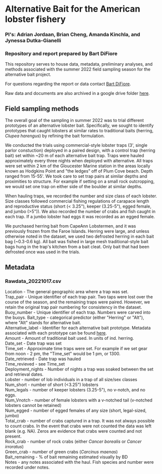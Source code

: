 # Alternative Bait for the American lobster fishery

### PI's: Adrian Jordaan, Brian Cheng, Amanda Kinchla, and Jynessa Dutka-Gianelli

### Repository and report prepared by Bart DiFiore

This repository serves to house data, metadata, preliminary analyses, and methods associated with the summer 2022 field sampling season for the alternative bait project. <br>

For questions regarding the report or data contact [Bart DiFiore](mailto:bdifiore@ucsb.edu).<br>

Raw data and documents are also archived in a google drive folder [here](https://drive.google.com/open?id=1FddRBsIQjnhlC8Ou6a2bvTekOQfMXLVr&authuser=bdifiore%40ucsb.edu&usp=drive_fs).<br>

## Field sampling methods

The overall goal of the sampling in summer 2022 was to trial different prototypes of an alternative lobster bait. Specifically, we sought to identify prototypes that caught lobsters at similar rates to traditional baits (herring, *Clupea harengus*) by refining the bait formulation.<br>

We conducted the trials using commercial-style lobster traps (3', single parlor constuction) deployed in a paired design, with a control trap (herring bait) set within ~20 m of each alternative bait trap. Traps were hauled approximately every three nights when deployed with alternative. All traps were set within 2 km of the Gloucester Marine station in the areas locally known as Hodgkins Point and "the ledges" off of Plum Cove beach. Depth ranged from 15-55'. We took care to set trap pairs at similar depths and proximities to structure. For example if setting on a small rock outcropping, we would set one trap on either side of the boulder at similar depths.<br>

When hauling traps, we recorded the number and size class of each lobster. Size classes followed commercial fishing regulations of carapace length and reproductive status (short (< 3.25"), keeper (3.25-5"), egged female, and jumbo (>5")). We also recorded the number of crabs and fish caught in each trap. If a jumbo lobster had eggs it was recorded as an egged female.<br>

We purchased herring bait from CapeAnn Lobstermen, and it was previously frozen from the Faroe Islands. Herring were large, and unless otherwise noted in the dataset, we used two defrosted herring in each bait bag (~0.3-0.6 kg). All bait was fished in large mesh traditional-style bait bags hung in the trap's kitchen from a bait cleat. Only bait that had been defrosted once was used in the trials.<br>


## Metadata

### Rawdata_20221017.csv

Location - The general geographic area where a trap was set.<br>
Trap_pair - Unique identifier of each trap pair. Two taps were lost over the course of the season, and the remaining traps were paired. However, we retain the original trap pair numbering for consistency in the dataset.<br>
Buoy_number - Unique identifier of each trap. Numbers were carved into the buoys. 
Bait_type - categorical predictor (either "Herring" or "Alt"), where "Alt" stands for alternative bait.<br>
Alternative_label - Identifier for each alternative bait prototype. Metadata associated with each prototype can be found [here](https://docs.google.com/spreadsheets/d/1QMPQGISEwp9p9eJ8eS26mkG6gupRmHZ8yigrYQaDgqQ?authuser=bdifiore%40ucsb.edu&usp=drive_fs).<br>
Amount - Amount of traditional bait used. In units of ind. herring.<br> 
Date_set - Date trap was set<br>
Time_set - Approximate time traps were set. For example if we set gear from noon - 2 pm, the "Time_set" would be 1 pm, or 1300.<br> 
Date_retrieved - Date trap was hauled<br>
Time_revieved - see Time_set<br>
Deployment_nights - Number of nights a trap was soaked between the set and retrieval dates.<br> 
Lobster - number of lob individuals in a trap of all size/sex classes<br>
Num_short - number of short (<3.25") lobsters<br>
Num_legals - number of keeper lobsters (3.25-5"), no v-notch, and no eggs.<br> 
Num_Vnotch - number of female lobsters with a v-notched tail (v-notched lobsters cannot be retained)<br>
Num_egged - number of egged females of any size (short, legal-sized, jumbo)<br>
Total_crab - number of crabs captured in a trap. It was not always possible to count crabs. In the event that crabs were not counted the data was left blank (e.g. NA). Zeros are evidence that crabs were counted and not present.<br>
Rock_crab - number of rock crabs (either *Cancer borealis* or *Cancer irroratus*)<br>
Green_crab - number of green crabs (*Carcinus maenas*)<br>
Bait_remaining - % of bait remaining estimated visually by BD<br>
Notes - any notes associated with the haul. Fish species and number were recorded under notes.<br>


